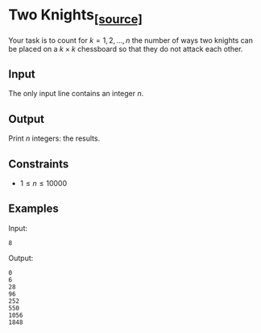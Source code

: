 # Two Knights<sub>[[source]](https://cses.fi/problemset/task/1072)</sub>

Your task is to count for $k=1,2,\ldots,n$ the number of ways two knights can be placed on a $k \times k$ chessboard so that they do not attack each other.

## Input

The only input line contains an integer $n$.

## Output

Print $n$ integers: the results.

## Constraints

- $1 \le n \le 10000$

## Examples

Input:

    8

Output:

    0
    6
    28
    96
    252
    550
    1056
    1848
